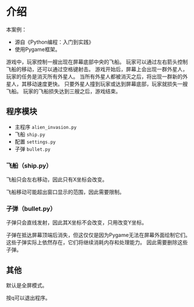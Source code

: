 # 介绍

本案例：
- 源自《Python编程：入门到实践》 
- 使用Pygame框架。

游戏中，玩家控制一艘出现在屏幕底部中央的飞船。
玩家可以通过左右箭头控制飞船的移动，还可以通过空格键射击。
游戏开始后，屏幕上会出现一群外星人，玩家的任务是消灭所有外星人。
当所有外星人都被消灭之后，将出现一群新的外星人，其移动速度更快。
只要外星人撞到玩家或达到屏幕底部，玩家就损失一艘飞船。
玩家的飞船损失达到三艘之后，游戏结束。

## 程序模块
- 主程序 `alien_invasion.py`
- 飞船 `ship.py`
- 配置 `settings.py`
- 子弹 `bullet.py`

### 飞船（ship.py）

飞船只会左右移动，因此只有X坐标会改变。

飞船移动可能超出窗口显示的范围，因此需要限制。

### 子弹（bullet.py）

子弹只会直线发射，因此其X坐标不会改变，只用改变Y坐标。

子弹在抵达屏幕顶端后消失，但这仅仅是因为Pygame无法在屏幕外面绘制它们。
这些子弹实际上依然存在，它们将继续消耗内存和处理能力。
因此需要删除这些子弹。

## 其他

默认是全屏模式。

按q可以退出程序。